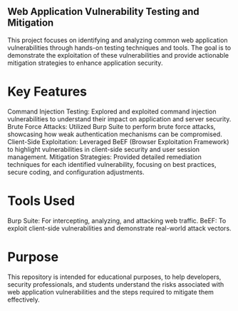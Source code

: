 ## Web Application Vulnerability Testing and Mitigation
This project focuses on identifying and analyzing common web application vulnerabilities through hands-on testing techniques and tools. The goal is to demonstrate the exploitation of these vulnerabilities and provide actionable mitigation strategies to enhance application security.

# Key Features
Command Injection Testing: Explored and exploited command injection vulnerabilities to understand their impact on application and server security.
Brute Force Attacks: Utilized Burp Suite to perform brute force attacks, showcasing how weak authentication mechanisms can be compromised.
Client-Side Exploitation: Leveraged BeEF (Browser Exploitation Framework) to highlight vulnerabilities in client-side security and user session management.
Mitigation Strategies: Provided detailed remediation techniques for each identified vulnerability, focusing on best practices, secure coding, and configuration adjustments.
# Tools Used
Burp Suite: For intercepting, analyzing, and attacking web traffic.
BeEF: To exploit client-side vulnerabilities and demonstrate real-world attack vectors.
# Purpose
This repository is intended for educational purposes, to help developers, security professionals, and students understand the risks associated with web application vulnerabilities and the steps required to mitigate them effectively.

